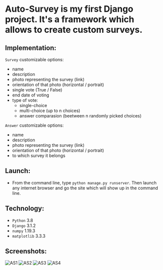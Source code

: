 # Auto-Survey is my first Django project. It's a framework which allows to create custom surveys.

## Implementation:
```Survey``` customizable options:
* name  
* description
* photo representing the survey (link)
* orientation of that photo (horizontal / portrait)
* single vote (True / False)
* end date of voting
* type of vote:
  * single-choice
  * multi-choice (up to n choices)
  * answer comparasion (beetween n randomly picked choices)
  
```Answer``` customizable options:
* name
* description
* photo representing the survey (link)
* orientation of that photo (horizontal / portrait)
* to which survey it belongs
  
## Launch:
* From the command line, type ```python manage.py runserver```. Then launch any internet browser and go the site which will show up in the command line.

## Technology:
* ```Python``` 3.8
* ```Django``` 3.1.2
* ```numpy``` 1.19.3
* ```matplotlib``` 3.3.3

## Screenshots:
![AS1](https://user-images.githubusercontent.com/71539614/99896800-49362800-2c94-11eb-9e04-1fbe8adec5c4.png)
![AS2](https://user-images.githubusercontent.com/71539614/99896801-49cebe80-2c94-11eb-8fcf-b2a8241dfe91.png)
![AS3](https://user-images.githubusercontent.com/71539614/99896798-4804fb00-2c94-11eb-867b-1ba7121ca7b9.png)
![AS4](https://user-images.githubusercontent.com/71539614/99896799-489d9180-2c94-11eb-9d25-284d0b2876e1.png)
